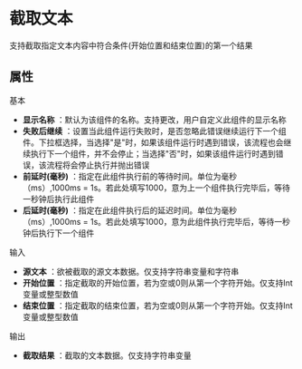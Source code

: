 # 截取文本

支持截取指定文本内容中符合条件(开始位置和结束位置)的第一个结果

## 属性
基本
- **显示名称** ：默认为该组件的名称。支持更改，用户自定义此组件的显示名称
- **失败后继续** ：设置当此组件运行失败时，是否忽略此错误继续运行下一个组件。下拉框选择，当选择"是"时，如果该组件运行时遇到错误，该流程也会继续执行下一个组件，并不会停止；当选择"否"时，如果该组件运行时遇到错误，该流程将会停止执行并抛出错误
- **前延时(毫秒)** ：指定在此组件执行前的等待时间。单位为毫秒（ms）,1000ms = 1s。若此处填写1000，意为上一个组件执行完毕后，等待一秒钟后执行此组件
- **后延时(毫秒)** ：指定在此组件执行后的延迟时间。单位为毫秒（ms）,1000ms = 1s。若此处填写1000，意为此组件执行完毕后，等待一秒钟后执行下一个组件


输入


- **源文本** ：欲被截取的源文本数据。仅支持字符串变量和字符串
- **开始位置** ：指定截取的开始位置，若为空或0则从第一个字符开始。仅支持Int变量或整型数值
- **结束位置** ：指定截取的结束位置，若为空或0则从第一个字符开始。仅支持Int变量或整型数值

输出

- **截取结果** ：截取的文本数据。仅支持字符串变量
